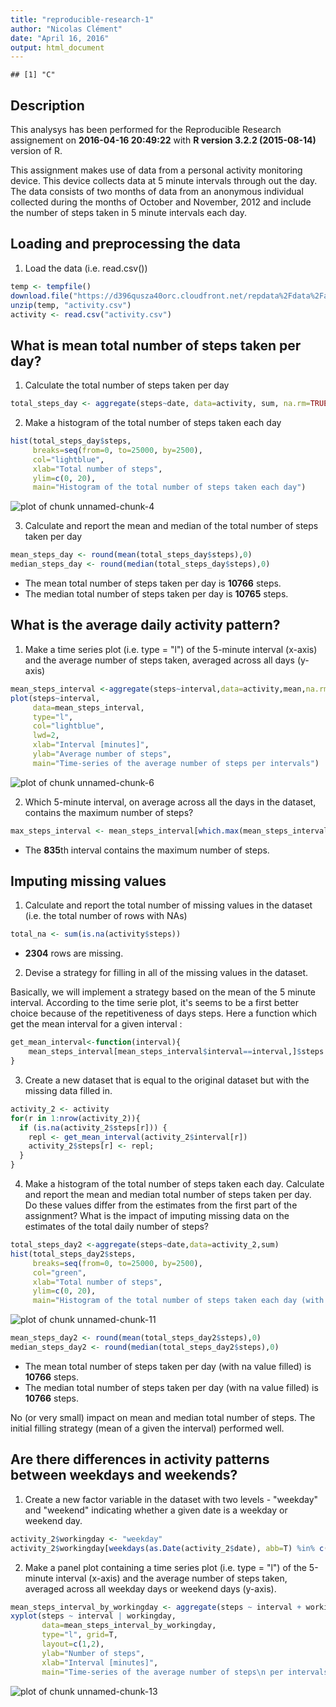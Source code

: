 ```yaml
---
title: "reproducible-research-1"
author: "Nicolas Clément"
date: "April 16, 2016"
output: html_document
---
```



```
## [1] "C"
```

## Description

This analysys has been performed for the Reproducible Research assignement on **2016-04-16 20:49:22** with **R version 3.2.2 (2015-08-14)** version of R. 

This assignment makes use of data from a personal activity monitoring device. This device collects data at 5 minute intervals through out the day. The data consists of two months of data from an anonymous individual collected during the months of October and November, 2012 and include the number of steps taken in 5 minute intervals each day.

## Loading and preprocessing the data

1. Load the data (i.e. read.csv())



```r
temp <- tempfile()
download.file("https://d396qusza40orc.cloudfront.net/repdata%2Fdata%2Factivity.zip",temp)
unzip(temp, "activity.csv")
activity <- read.csv("activity.csv")
```

## What is mean total number of steps taken per day?

1. Calculate the total number of steps taken per day



```r
total_steps_day <- aggregate(steps~date, data=activity, sum, na.rm=TRUE)
```

2. Make a histogram of the total number of steps taken each day



```r
hist(total_steps_day$steps, 
     breaks=seq(from=0, to=25000, by=2500),
     col="lightblue", 
     xlab="Total number of steps", 
     ylim=c(0, 20), 
     main="Histogram of the total number of steps taken each day")
```

![plot of chunk unnamed-chunk-4](figure/unnamed-chunk-4-1.png)

3. Calculate and report the mean and median of the total number of steps taken per day



```r
mean_steps_day <- round(mean(total_steps_day$steps),0)
median_steps_day <- round(median(total_steps_day$steps),0)
```

* The mean total number of steps taken per day is **10766** steps.
* The median total number of steps taken per day is **10765** steps.
    
## What is the average daily activity pattern?

1. Make a time series plot (i.e. type = "l") of the 5-minute interval (x-axis) and the average number of steps taken, averaged across all days (y-axis)



```r
mean_steps_interval <-aggregate(steps~interval,data=activity,mean,na.rm=TRUE)
plot(steps~interval, 
     data=mean_steps_interval, 
     type="l", 
     col="lightblue", 
     lwd=2, 
     xlab="Interval [minutes]", 
     ylab="Average number of steps", 
     main="Time-series of the average number of steps per intervals")
```

![plot of chunk unnamed-chunk-6](figure/unnamed-chunk-6-1.png)

2. Which 5-minute interval, on average across all the days in the dataset, contains the maximum number of steps? 



```r
max_steps_interval <- mean_steps_interval[which.max(mean_steps_interval$steps),]$interval
```

* The **835**th interval contains the maximum number of steps.

## Imputing missing values

1. Calculate and report the total number of missing values in the dataset (i.e. the total number of rows with NAs)



```r
total_na <- sum(is.na(activity$steps))
```

* **2304** rows are missing.

2. Devise a strategy for filling in all of the missing values in the dataset. 


Basically, we will implement a strategy based on the mean of the 5 minute interval. According to the time serie plot, it's seems to be a first better choice because of the repetitiveness of days steps. Here a function which get the mean interval for a given interval :


```r
get_mean_interval<-function(interval){
    mean_steps_interval[mean_steps_interval$interval==interval,]$steps
}
```

3. Create a new dataset that is equal to the original dataset but with the missing data filled in.



```r
activity_2 <- activity   
for(r in 1:nrow(activity_2)){
  if (is.na(activity_2$steps[r])) {
    repl <- get_mean_interval(activity_2$interval[r])
    activity_2$steps[r] <- repl;
  }
}
```

4. Make a histogram of the total number of steps taken each day. Calculate and report the mean and median total number of steps taken per day. Do these values differ from the estimates from the first part of the assignment? What is the impact of imputing missing data on the estimates of the total daily number of steps?



```r
total_steps_day2 <-aggregate(steps~date,data=activity_2,sum)
hist(total_steps_day2$steps, 
     breaks=seq(from=0, to=25000, by=2500),
     col="green", 
     xlab="Total number of steps", 
     ylim=c(0, 20), 
     main="Histogram of the total number of steps taken each day (with NA filled)")
```

![plot of chunk unnamed-chunk-11](figure/unnamed-chunk-11-1.png)

```r
mean_steps_day2 <- round(mean(total_steps_day2$steps),0)
median_steps_day2 <- round(median(total_steps_day2$steps),0)
```

* The mean total number of steps taken per day (with na value filled) is **10766** steps.
* The median total number of steps taken per day (with na value filled) is **10766** steps.

No (or very small) impact on mean and median total number of steps. The initial filling strategy (mean of a given the interval) performed well.

## Are there differences in activity patterns between weekdays and weekends?

1. Create a new factor variable in the dataset with two levels - "weekday" and "weekend" indicating whether a given date is a weekday or weekend day.



```r
activity_2$workingday <- "weekday"
activity_2$workingday[weekdays(as.Date(activity_2$date), abb=T) %in% c("Sat","Sun")] <- "weekend"
```

2. Make a panel plot containing a time series plot (i.e. type = "l") of the 5-minute interval (x-axis) and the average number of steps taken, averaged across all weekday days or weekend days (y-axis).



```r
mean_steps_interval_by_workingday <- aggregate(steps ~ interval + workingday, data=activity_2, mean)
xyplot(steps ~ interval | workingday, 
       data=mean_steps_interval_by_workingday, 
       type="l", grid=T, 
       layout=c(1,2), 
       ylab="Number of steps", 
       xlab="Interval [minutes]", 
       main="Time-series of the average number of steps\n per intervals by workingday or not")
```

![plot of chunk unnamed-chunk-13](figure/unnamed-chunk-13-1.png)
